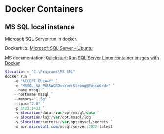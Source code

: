 # Docker Containers

## MS SQL local instance

Microsoft SQL Server run in docker.

Dockerhub: [Microsoft SQL Server - Ubuntu](https://hub.docker.com/_/microsoft-mssql-server)

MS documentation: [Quickstart: Run SQL Server Linux container images with Docker](https://learn.microsoft.com/en-us/sql/linux/quickstart-install-connect-docke)

```powershell
$location = "C:\Programs\MS SQL"
docker run `
    -e "ACCEPT_EULA=Y" `
    -e "MSSQL_SA_PASSWORD=<YourStrong@Passw0rd>" `
    --name mssql `
    --hostname mssql `
    --memory="1.5g" `
    --cpus="2.0" `
    -p 1433:1433 `
    -v $location/data:/var/opt/mssql/data `
    -v $location/log:/var/opt/mssql/log `
    -v $location/secrets:/var/opt/mssql/secrets `
    -d mcr.microsoft.com/mssql/server:2022-latest
```
